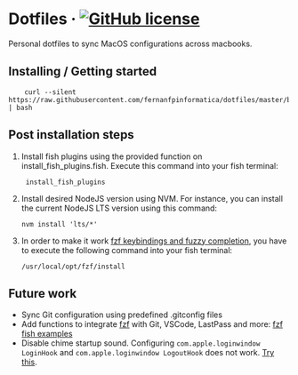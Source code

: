 
# Dotfiles &middot; [![GitHub license](https://img.shields.io/badge/license-MIT-blue.svg?style=flat-square)](https://github.com/your/your-project/blob/master/LICENSE)

Personal dotfiles to sync MacOS configurations across macbooks.

## Installing / Getting started

```shell
    curl --silent https://raw.githubusercontent.com/fernanfpinformatica/dotfiles/master/bootstrap.sh | bash
```

## Post installation steps
1. Install fish plugins using the provided function on install_fish_plugins.fish. Execute this command into your fish terminal:
   ```shell
    install_fish_plugins
    ```
2. Install desired NodeJS version using NVM. For instance, you can install the current NodeJS LTS version using this command:
    ```shell
    nvm install 'lts/*'
    ```
3. In order to make it work [fzf keybindings and fuzzy completion](https://github.com/junegunn/fzf#using-homebrew), you have to execute the following command into your fish terminal:
    ```shell
    /usr/local/opt/fzf/install
    ```

## Future work
- Sync Git configuration using predefined .gitconfig files
- Add functions to integrate [fzf](https://github.com/junegunn/fzf) with Git, VSCode, LastPass and more: [fzf fish examples](https://github.com/junegunn/fzf/wiki/Examples-(fish))
- Disable chime startup sound. Configuring ```com.apple.loginwindow LoginHook``` and ```com.apple.loginwindow LogoutHook``` does not work. [Try this](https://www.idownloadblog.com/2020/02/24/enable-mac-startup-chime-tutorial/).